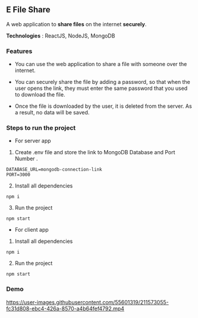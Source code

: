 ## E File Share

A web application to **share files** on the internet **securely**. 

**Technologies** : ReactJS, NodeJS, MongoDB

### Features  

+ You can use the web application to share a file with someone over the internet.

+ You can securely share the file by adding a password, so that when the user opens the link, they must enter the same password that you used to download the file.

+ Once the file is downloaded by the user, it is deleted from the server. As a result, no data will be saved.


### Steps to run the project 

+ For server app 

1. Create .env file and store the link to MongoDB Database and Port Number . 

```
DATABASE_URL=mongodb-connection-link
PORT=3000
```

2. Install all dependencies 

```
npm i 
```

3. Run the project 
```
npm start
```

+ For client app

1. Install all dependencies 

```
npm i 
```

2. Run the project 
```
npm start
```
### Demo 



https://user-images.githubusercontent.com/55601319/211573055-fc31d808-ebc4-426a-8570-a4b64fef4792.mp4



